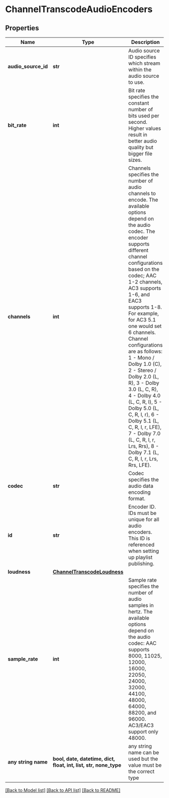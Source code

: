 # ChannelTranscodeAudioEncoders


## Properties
Name | Type | Description | Notes
------------ | ------------- | ------------- | -------------
**audio_source_id** | **str** | Audio source ID specifies which stream within the audio source to use. | [optional] 
**bit_rate** | **int** | Bit rate specifies the constant number of bits used per second. Higher values result in better audio quality but bigger file sizes. | [optional] 
**channels** | **int** | Channels specifies the number of audio channels to encode. The available options depend on the audio codec. The encoder supports different channel configurations based on the codec; AAC 1-2 channels, AC3 supports 1-6, and EAC3 supports 1-8. For example, for AC3 5.1 one would set 6 channels. Channel configurations are as follows: 1 - Mono / Dolby 1.0 (C), 2 - Stereo / Dolby 2.0 (L, R), 3 - Dolby 3.0 (L, C, R), 4 - Dolby 4.0 (L, C, R, l), 5 - Dolby 5.0 (L, C, R, l, r), 6 - Dolby 5.1 (L, C, R, l, r, LFE), 7 - Dolby 7.0 (L, C, R, l, r, Lrs, Rrs), 8 - Dolby 7.1 (L, C, R, l, r, Lrs, Rrs, LFE). | [optional] 
**codec** | **str** | Codec specifies the audio data encoding format. | [optional] 
**id** | **str** | Encoder ID. IDs must be unique for all audio encoders. This ID is referenced when setting up playlist publishing. | [optional] 
**loudness** | [**ChannelTranscodeLoudness**](ChannelTranscodeLoudness.md) |  | [optional] 
**sample_rate** | **int** | Sample rate specifies the number of audio samples in hertz. The available options depend on the audio codec: AAC supports 8000, 11025, 12000, 16000, 22050, 24000, 32000, 44100, 48000, 64000, 88200, and 96000. AC3/EAC3 support only 48000. | [optional] 
**any string name** | **bool, date, datetime, dict, float, int, list, str, none_type** | any string name can be used but the value must be the correct type | [optional]

[[Back to Model list]](../README.md#documentation-for-models) [[Back to API list]](../README.md#documentation-for-api-endpoints) [[Back to README]](../README.md)


